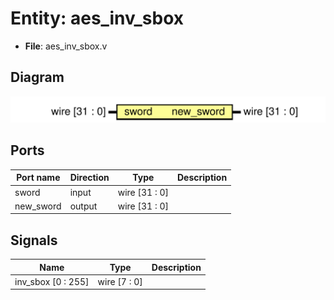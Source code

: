 
# Entity: aes_inv_sbox 
- **File**: aes_inv_sbox.v

## Diagram
![Diagram](aes_inv_sbox.svg "Diagram")
## Ports

| Port name | Direction | Type           | Description |
| --------- | --------- | -------------- | ----------- |
| sword     | input     | wire  [31 : 0] |             |
| new_sword | output    | wire [31 : 0]  |             |

## Signals

| Name               | Type         | Description |
| ------------------ | ------------ | ----------- |
| inv_sbox [0 : 255] | wire [7 : 0] |             |
